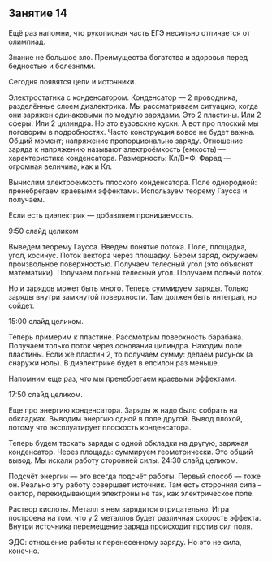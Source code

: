 ## Занятие 14
Ещё раз напомни, что рукописная часть ЕГЭ несильно отличается от олимпиад.

Знание не большое зло. Преимущества богатства и здоровья перед бедностью и болезнями.

Сегодня появятся цепи и источники.

Электростатика с конденсатором.
Конденсатор — 2 проводника, разделённые слоем диэлектрика.
Мы рассматриваем ситуацию, когда они заряжен одинаковыми по модулю зарядами.
Это 2 пластины. Или 2 сферы. Или 2 цилиндра. Но это вузовские куски.
А вот про плоский мы поговорим в подробностях. Часто конструкция вовсе не будет важна.
Общий момент; напряжение пропорционально заряду.
Отношение заряда к напряжению называют электроёмкость (емкость) — характеристика конденсатора.
Размерность: Кл/В=Ф. Фарад — огромная величина, как и Кл.

Вычислим электроемкость плоского конденсатора. Поле однородной: пренебрегаем краевыми эффектами.
Используем теорему Гаусса и получаем.

Если есть диэлектрик — добавляем проницаемость.

9:50 слайд целиком

Выведем теорему Гаусса.
Введем понятие потока. Поле, площадка, угол, косинус. Поток вектора через площадку.
Берем заряд, окружаем произвольное поверхностью. Получаем телесный угол (это объяснят математики).
Получаем полный телесный угол. Получаем полный поток.

Но и зарядов может быть много. Теперь суммируем заряды. Только заряды внутри замкнутой поверхности.
Там должен быть интеграл, но сойдет.

15:00 слайд целиком.

Теперь примерим к пластине. Рассмотрим поверхность барабана. Получаем только поток через основания цилиндра.
Находим поле пластины. Если же пластин 2, то получаем сумму: делаем рисунок (а снаружи ноль).
В диэлектрике будет в епсилон раз меньше.

Напомним еще раз, что мы пренебрегаем краевыми эффектами.

17:50 слайд целиком.

Еще про энергию конденсатора. Заряды ж надо было собрать на обкладках.
Выводим энергию одной в поле другой. Вывод плохой, потому что эксплуатирует плоскость конденсатора.

Теперь будем таскать заряды с одной обкладки на другую, заряжая конденсатор.
Через площадь: суммируем геометрически. Это общий вывод. Мы искали работу сторонней силы.
24:30 слайд целиком.

Подсчёт энергии  — это всегда подсчёт работы. Первый способ — тоже он.
Реально эту работу совершает источник.
Там есть сторонняя сила – фактор, перекидывающий электроны не так, как электрическое поле.

Раствор кислоты. Металл в нем зарядится отрицательно.
Игра построена на том, что у 2 металлов будет различная скорость эффекта.
Внутри источника перемещение заряда происходит против сил поля.

ЭДС: отношение работы к перенесенному заряду. Но это не сила, конечно.
